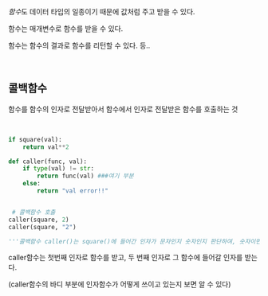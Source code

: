 *함수*도 데이터 타입의 일종이기 때문에 값처럼 주고 받을 수 있다.

함수는 매개변수로 함수를 받을 수 있다.

함수는 함수의 결과로 함수를 리턴할 수 있다. 등..

​    

## 콜백함수

함수를 함수의 인자로 전달받아서 함수에서 인자로 전달받은 함수를 호출하는 것

​    

```python
if square(val):
    return val**2

def caller(func, val):
    if type(val) != str:
        return func(val) ###여기 부분
    else:
        return "val error!!"


 # 콜백함수 호출
caller(square, 2)
caller(square, "2")

'''콜백함수 caller()는 square()에 들어간 인자가 문자인지 숫자인지 판단하여, 숫자이면 square()함수를 호출한다.'''
```

caller함수는 첫번째 인자로 함수를 받고, 두 번째 인자로 그 함수에 들어갈 인자를 받는다.

(caller함수의 바디 부분에 인자함수가 어떻게 쓰이고 있는지 보면 알 수 있다)